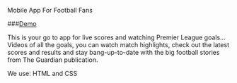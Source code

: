 Mobile App For Football Fans

  ###[Demo](https://yuriimatsiv.github.io/Mobile_App/src/index.html)
  
   This is your go to app for live scores and watching Premier League goals… Videos of all the goals, you can watch match highlights, check out the latest scores and results and stay bang-up-to-date with the big football stories from The Guardian publication.
   
We use: HTML and CSS
